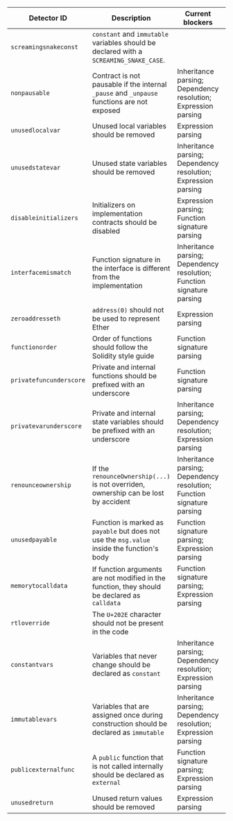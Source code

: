 | Detector ID | Description | Current blockers | Implemented |
| --- | --- | --- | :---: |
| `screamingsnakeconst` | `constant` and `immutable` variables should be declared with a `SCREAMING_SNAKE_CASE`. | | ✅ |
| `nonpausable` | Contract is not pausable if the internal `_pause` and `_unpause` functions are not exposed | Inheritance parsing; Dependency resolution; Expression parsing | |
| `unusedlocalvar` | Unused local variables should be removed | Expression parsing | |
| `unusedstatevar` | Unused state variables should be removed | Inheritance parsing; Dependency resolution; Expression parsing | |
| `disableinitializers` | Initializers on implementation contracts should be disabled | Expression parsing; Function signature parsing | |
| `interfacemismatch` | Function signature in the interface is different from the implementation | Inheritance parsing; Dependency resolution; Function signature parsing | |
| `zeroaddresseth` | `address(0)` should not be used to represent Ether | Expression parsing | |
| `functionorder` | Order of functions should follow the Solidity style guide | Function signature parsing | |
| `privatefuncunderscore` | Private and internal functions should be prefixed with an underscore | Function signature parsing | |
| `privatevarunderscore` | Private and internal state variables should be prefixed with an underscore | Inheritance parsing; Dependency resolution; Expression parsing | |
| `renounceownership` | If the `renounceOwnership(...)` is not overriden, ownership can be lost by accident | Inheritance parsing; Dependency resolution; Function signature parsing | | 
| `unusedpayable` | Function is marked as `payable` but does not use the `msg.value` inside the function's body | Function signature parsing; Expression parsing | |
| `memorytocalldata` | If function arguments are not modified in the function, they should be declared as `calldata` | Function signature parsing; Expression parsing | |
| `rtloverride` | The `U+202E` character should not be present in the code | | |
| `constantvars` | Variables that never change should be declared as `constant` | Inheritance parsing; Dependency resolution; Expression parsing | |
| `immutablevars` | Variables that are assigned once during construction should be declared as `immutable` | Inheritance parsing; Dependency resolution; Expression parsing | |
| `publicexternalfunc` | A `public` function that is not called internally should be declared as `external` | Function signature parsing; Expression parsing | |
| `unusedreturn` | Unused return values should be removed | Expression parsing | |
